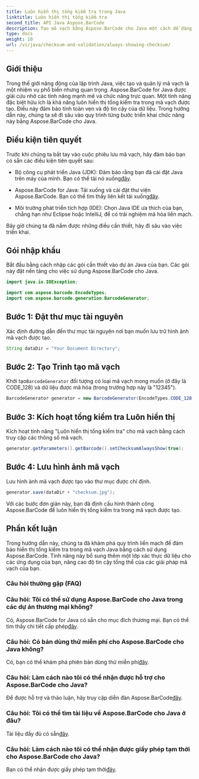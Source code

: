 ```yaml
---
title: Luôn hiển thị tổng kiểm tra trong Java
linktitle: Luôn hiển thị tổng kiểm tra
second_title: API Java Aspose.BarCode
description: Tạo mã vạch bằng Aspose.BarCode cho Java một cách dễ dàng. Tìm hiểu cách luôn hiển thị tổng kiểm tra để nâng cao tính toàn vẹn dữ liệu trong hướng dẫn từng bước này.
type: docs
weight: 10
url: /vi/java/checksum-and-validation/always-showing-checksum/
---
```


## Giới thiệu

Trong thế giới năng động của lập trình Java, việc tạo và quản lý mã vạch là một nhiệm vụ phổ biến nhưng quan trọng. Aspose.BarCode for Java được giải cứu nhờ các tính năng mạnh mẽ và chức năng trực quan. Một tính năng đặc biệt hữu ích là khả năng luôn hiển thị tổng kiểm tra trong mã vạch được tạo. Điều này đảm bảo tính toàn vẹn và độ tin cậy của dữ liệu. Trong hướng dẫn này, chúng ta sẽ đi sâu vào quy trình từng bước triển khai chức năng này bằng Aspose.BarCode cho Java.

## Điều kiện tiên quyết

Trước khi chúng ta bắt tay vào cuộc phiêu lưu mã vạch, hãy đảm bảo bạn có sẵn các điều kiện tiên quyết sau:

-  Bộ công cụ phát triển Java (JDK): Đảm bảo rằng bạn đã cài đặt Java trên máy của mình. Bạn có thể tải nó xuống[đây](https://www.oracle.com/java/technologies/javase-downloads.html).

- Aspose.BarCode for Java: Tải xuống và cài đặt thư viện Aspose.BarCode. Bạn có thể tìm thấy liên kết tải xuống[đây](https://releases.aspose.com/barcode/java/).

- Môi trường phát triển tích hợp (IDE): Chọn Java IDE ưa thích của bạn, chẳng hạn như Eclipse hoặc IntelliJ, để có trải nghiệm mã hóa liền mạch.

Bây giờ chúng ta đã nắm được những điều cần thiết, hãy đi sâu vào việc triển khai.

## Gói nhập khẩu

Bắt đầu bằng cách nhập các gói cần thiết vào dự án Java của bạn. Các gói này đặt nền tảng cho việc sử dụng Aspose.BarCode cho Java.

```java
import java.io.IOException;

import com.aspose.barcode.EncodeTypes;
import com.aspose.barcode.generation.BarcodeGenerator;
```

## Bước 1: Đặt thư mục tài nguyên

Xác định đường dẫn đến thư mục tài nguyên nơi bạn muốn lưu trữ hình ảnh mã vạch được tạo.

```java
String dataDir = "Your Document Directory";
```

## Bước 2: Tạo Trình tạo mã vạch

 Khởi tạo`BarcodeGenerator` đối tượng có loại mã vạch mong muốn (ở đây là CODE_128) và dữ liệu được mã hóa (trong trường hợp này là "12345").

```java
BarcodeGenerator generator = new BarcodeGenerator(EncodeTypes.CODE_128, "12345");
```

## Bước 3: Kích hoạt tổng kiểm tra Luôn hiển thị

Kích hoạt tính năng "Luôn hiển thị tổng kiểm tra" cho mã vạch bằng cách truy cập các thông số mã vạch.

```java
generator.getParameters().getBarcode().setChecksumAlwaysShow(true);
```

## Bước 4: Lưu hình ảnh mã vạch

Lưu hình ảnh mã vạch được tạo vào thư mục được chỉ định.

```java
generator.save(dataDir + "checksum.jpg");
```

Với các bước đơn giản này, bạn đã định cấu hình thành công Aspose.BarCode để luôn hiển thị tổng kiểm tra trong mã vạch được tạo.

## Phần kết luận

Trong hướng dẫn này, chúng ta đã khám phá quy trình liền mạch để đảm bảo hiển thị tổng kiểm tra trong mã vạch Java bằng cách sử dụng Aspose.BarCode. Tính năng này bổ sung thêm một lớp xác thực dữ liệu cho các ứng dụng của bạn, nâng cao độ tin cậy tổng thể của các giải pháp mã vạch của bạn.

### Câu hỏi thường gặp (FAQ)

### Câu hỏi: Tôi có thể sử dụng Aspose.BarCode cho Java trong các dự án thương mại không?
 Có, Aspose.BarCode for Java có sẵn cho mục đích thương mại. Bạn có thể tìm thấy chi tiết cấp phép[đây](https://purchase.aspose.com/buy).

### Câu hỏi: Có bản dùng thử miễn phí cho Aspose.BarCode cho Java không?
 Có, bạn có thể khám phá phiên bản dùng thử miễn phí[đây](https://releases.aspose.com/).

### Câu hỏi: Làm cách nào tôi có thể nhận được hỗ trợ cho Aspose.BarCode cho Java?
 Để được hỗ trợ và thảo luận, hãy truy cập diễn đàn Aspose.BarCode[đây](https://forum.aspose.com/c/barcode/13).

### Câu hỏi: Tôi có thể tìm tài liệu về Aspose.BarCode cho Java ở đâu?
 Tài liệu đầy đủ có sẵn[đây](https://reference.aspose.com/barcode/java/).

### Câu hỏi: Làm cách nào tôi có thể nhận được giấy phép tạm thời cho Aspose.BarCode cho Java?
 Bạn có thể nhận được giấy phép tạm thời[đây](https://purchase.aspose.com/temporary-license/).

